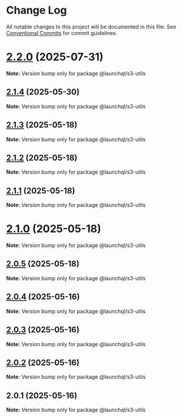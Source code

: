 # Change Log

All notable changes to this project will be documented in this file.
See [Conventional Commits](https://conventionalcommits.org) for commit guidelines.

# [2.2.0](https://github.com/launchql/launchql/compare/@launchql/s3-utils@2.1.4...@launchql/s3-utils@2.2.0) (2025-07-31)

**Note:** Version bump only for package @launchql/s3-utils





## [2.1.4](https://github.com/launchql/launchql/compare/@launchql/s3-utils@2.1.3...@launchql/s3-utils@2.1.4) (2025-05-30)

**Note:** Version bump only for package @launchql/s3-utils





## [2.1.3](https://github.com/launchql/launchql/compare/@launchql/s3-utils@2.1.2...@launchql/s3-utils@2.1.3) (2025-05-18)

**Note:** Version bump only for package @launchql/s3-utils





## [2.1.2](https://github.com/launchql/launchql/compare/@launchql/s3-utils@2.1.1...@launchql/s3-utils@2.1.2) (2025-05-18)

**Note:** Version bump only for package @launchql/s3-utils





## [2.1.1](https://github.com/launchql/launchql/compare/@launchql/s3-utils@2.1.0...@launchql/s3-utils@2.1.1) (2025-05-18)

**Note:** Version bump only for package @launchql/s3-utils





# [2.1.0](https://github.com/launchql/launchql/compare/@launchql/s3-utils@2.0.5...@launchql/s3-utils@2.1.0) (2025-05-18)

**Note:** Version bump only for package @launchql/s3-utils





## [2.0.5](https://github.com/launchql/launchql/compare/@launchql/s3-utils@2.0.4...@launchql/s3-utils@2.0.5) (2025-05-18)

**Note:** Version bump only for package @launchql/s3-utils





## [2.0.4](https://github.com/launchql/launchql/compare/@launchql/s3-utils@2.0.3...@launchql/s3-utils@2.0.4) (2025-05-16)

**Note:** Version bump only for package @launchql/s3-utils





## [2.0.3](https://github.com/launchql/launchql/compare/@launchql/s3-utils@2.0.2...@launchql/s3-utils@2.0.3) (2025-05-16)

**Note:** Version bump only for package @launchql/s3-utils





## [2.0.2](https://github.com/launchql/launchql/compare/@launchql/s3-utils@2.0.1...@launchql/s3-utils@2.0.2) (2025-05-16)

**Note:** Version bump only for package @launchql/s3-utils





## 2.0.1 (2025-05-16)

**Note:** Version bump only for package @launchql/s3-utils
